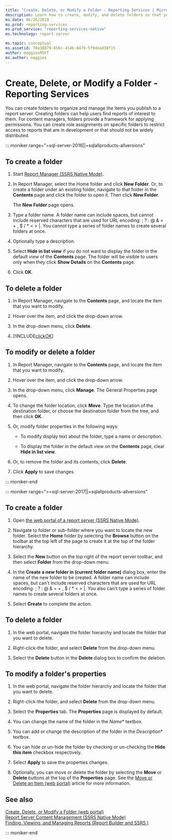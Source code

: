```yaml
---
title: "Create, Delete, or Modify a Folder - Reporting Services | Microsoft Docs"
description: Learn how to create, modify, and delete folders so that you can organize and manage the items that you publish to a Reporting Services report server.
ms.date: 06/26/2019
ms.prod: reporting-services
ms.prod_service: "reporting-services-native"
ms.technology: report-server

ms.topic: conceptual
ms.assetid: 70a38879-856c-414b-8479-5f9dead38f15
author: maggiesMSFT
ms.author: maggies
---
```

# Create, Delete, or Modify a Folder - Reporting Services
  You can create folders to organize and manage the items you publish to a report server. Creating folders can help users find reports of interest to them. For content managers, folders provide a framework for applying permissions. You can create role assignments on specific folders to restrict access to reports that are in development or that should not be widely distributed.  

::: moniker range="=sql-server-2016||=sqlallproducts-allversions"

## To create a folder  
  
1.  Start [Report Manager  &#40;SSRS Native Mode&#41;](https://msdn.microsoft.com/library/80949f9d-58f5-48e3-9342-9e9bf4e57896).  
  
2.  In Report Manager, select the Home folder and click **New Folder**. Or, to create a folder under an existing folder, navigate to that folder in the **Contents** page and click the folder to open it. Then click **New Folder**.  
  
     The **New Folder** page opens.  
  
3.  Type a folder name. A folder name can include spaces, but cannot include reserved characters that are used for URL encoding: \; \? \: \@ \& \= \+ \, \$ \/ \* \< \> \|. You cannot type a series of folder names to create several folders at once.  
  
4.  Optionally type a description.  
  
5.  Select **Hide in list view** if you do not want to display the folder in the default view of the **Contents** page. The folder will be visible to users only when they click **Show Details** on the **Contents** page.  
  
6.  Click **OK**.  
  
## To delete a folder  
  
1.  In Report Manager, navigate to the **Contents** page, and locate the item that you want to modify.  
  
2.  Hover over the item, and click the drop-down arrow.  
  
3.  In the drop-down menu, click **Delete**.  
  
4.  [!INCLUDE[clickOK](../../includes/clickok-md.md)]  
  
## To modify or delete a folder  
  
1.  In Report Manager, navigate to the **Contents** page, and locate the item that you want to modify.  
  
2.  Hover over the item, and click the drop-down arrow.  
  
3.  In the drop-down menu, click **Manage**. The General Properties page opens.  
  
4.  To change the folder location, click **Move**. Type the location of the destination folder, or choose the destination folder from the tree, and then click **OK**.  
  
5.  Or, modify folder properties in the following ways:  
  
    -   To modify display text about the folder, type a name or description.  
  
    -   To display the folder in the default view on the **Contents** page, clear **Hide in list view**.  
  
6.  Or, to remove the folder and its contents, click **Delete**.  
  
7.  Click **Apply** to save changes.  

::: moniker-end

::: moniker range=">=sql-server-2017||=sqlallproducts-allversions"
 
## To create a folder  
  
1. Open [the web portal of a report server (SSRS Native Mode)](../../reporting-services/web-portal-ssrs-native-mode.md).  
  
2. Navigate to folder or sub-folder where you want to locate the new folder. Select the **Home** folder by selecting the **Browse** button on the toolbar at the top left of the page to create it at the top of the folder hierarchy.  
  
3. Select the **New** button on the top right of the report server toolbar, and then select **Folder** from the drop-down menu.  
  
4. In the **Create a new folder in (current folder name)** dialog box, enter the name of the new folder to be created. A folder name can include spaces, but can't include reserved characters that are used for URL encoding: \; \? \: \@ \& \= \+ \, \$ \/ \* \< \> \|. You also can't type a series of folder names to create several folders at once.  
  
5. Select **Create** to complete the action.  
  
## To delete a folder  
  
1. In the web portal, navigate the folder hierarchy and locate the folder that you want to delete.  
  
2. Right-click-the folder, and select **Delete** from the drop-down menu.  
  
3. Select the **Delete** button in the **Delete <foldername>** dialog box to confirm the deletion.  
  
## To modify a folder's properties  
  
1. In the web portal, navigate the folder hierarchy and locate the folder that you want to delete.  
  
2. Right-click-the folder, and select **Delete** from the drop-down menu.  
  
3. Select the **Properties** tab. The **Properties** page is displayed by default.  
  
4. You can change the name of the folder in the *Name** textbox.  
  
5. You can add  or change the description of the folder in the *Description** textbox.  
  
6. You can hide or un-hide the folder by checking or un-checking the **Hide this item** checkbox respectively.  
  
7. Select **Apply** to save the properties changes.  
  
8. Optionally, you can move or delete the folder by selecting the **Move** or **Delete** buttons at the top of the **Properties** page. See the [Move or Delete an Item (web portal)](../../reporting-services/report-server/move-or-delete-an-item-report-manager.md) article for more information.  
  
## See also  
 [Create, Delete, or Modify a Folder (web portal)](../../reporting-services/report-server/create-delete-or-modify-a-folder-web-portal.md)   
 [Report Server Content Management (SSRS Native Mode)](../../reporting-services/report-server/report-server-content-management-ssrs-native-mode.md)   
 [Finding, Viewing, and Managing Reports &#40;Report Builder and SSRS &#41;](../../reporting-services/report-builder/finding-viewing-and-managing-reports-report-builder-and-ssrs.md)    
  
::: moniker-end